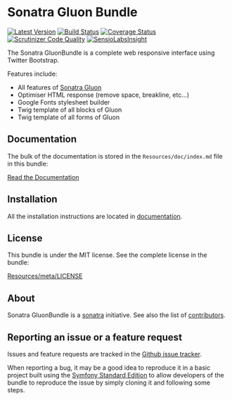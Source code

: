 Sonatra Gluon Bundle
====================

[![Latest Version](https://img.shields.io/packagist/v/sonatra/gluon-bundle.svg)](https://packagist.org/packages/sonatra/gluon-bundle)
[![Build Status](https://img.shields.io/travis/sonatra/SonatraGluonBundle/master.svg)](https://travis-ci.org/sonatra/SonatraGluonBundle)
[![Coverage Status](https://img.shields.io/coveralls/sonatra/SonatraGluonBundle/master.svg)](https://coveralls.io/r/sonatra/SonatraGluonBundle?branch=master)
[![Scrutinizer Code Quality](https://img.shields.io/scrutinizer/g/sonatra/SonatraGluonBundle/master.svg)](https://scrutinizer-ci.com/g/sonatra/SonatraGluonBundle?branch=master)
[![SensioLabsInsight](https://img.shields.io/sensiolabs/i/f0bf3d98-f059-4251-954b-92bc1f4589dc.svg)](https://insight.sensiolabs.com/projects/f0bf3d98-f059-4251-954b-92bc1f4589dc)

The Sonatra GluonBundle is a complete web responsive interface using Twitter Bootstrap.

Features include:

- All features of [Sonatra Gluon](https://github.com/sonatra/sonatra-gluon)
- Optimiser HTML response (remove space, breakline, etc...)
- Google Fonts stylesheet builder
- Twig template of all blocks of Gluon
- Twig template of all forms of Gluon

Documentation
-------------

The bulk of the documentation is stored in the `Resources/doc/index.md`
file in this bundle:

[Read the Documentation](Resources/doc/index.md)

Installation
------------

All the installation instructions are located in [documentation](Resources/doc/index.md).

License
-------

This bundle is under the MIT license. See the complete license in the bundle:

[Resources/meta/LICENSE](Resources/meta/LICENSE)

About
-----

Sonatra GluonBundle is a [sonatra](https://github.com/sonatra) initiative.
See also the list of [contributors](https://github.com/sonatra/SonatraGluonBundle/graphs/contributors).

Reporting an issue or a feature request
---------------------------------------

Issues and feature requests are tracked in the [Github issue tracker](https://github.com/sonatra/SonatraGluonBundle/issues).

When reporting a bug, it may be a good idea to reproduce it in a basic project
built using the [Symfony Standard Edition](https://github.com/symfony/symfony-standard)
to allow developers of the bundle to reproduce the issue by simply cloning it
and following some steps.
